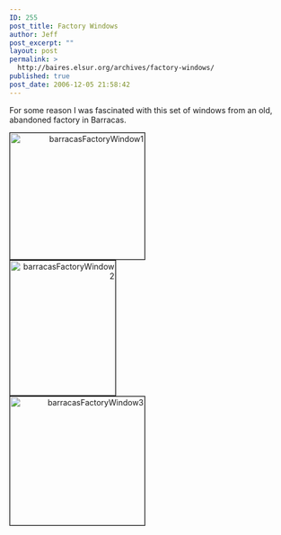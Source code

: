 ```yaml
---
ID: 255
post_title: Factory Windows
author: Jeff
post_excerpt: ""
layout: post
permalink: >
  http://baires.elsur.org/archives/factory-windows/
published: true
post_date: 2006-12-05 21:58:42
---
```

For some reason I was fascinated with this set of windows from an old, abandoned factory in Barracas.

<div style="width:240px;text-align:right;"><a href="http://beta.zooomr.com/photos/14048@Z01/495318/" title="Zooomr Photo Sharing :: Photo Sharing"><img src="http://static.zooomr.com/images/495318_6619bceeb1_m.jpg" width="240" height="225" alt="barracasFactoryWindow1" border="0" style="border:1px solid #000;" /></a></div>

<div style="width:188px;text-align:right;"><a href="http://beta.zooomr.com/photos/14048@Z01/495320/" title="Zooomr Photo Sharing :: Photo Sharing"><img src="http://static.zooomr.com/images/495320_7e07e87e76_m.jpg" width="188" height="240" alt="barracasFactoryWindow2" border="0" style="border:1px solid #000;" /></a></div>

<div style="width:240px;text-align:right;"><a href="http://beta.zooomr.com/photos/14048@Z01/495321/" title="Zooomr Photo Sharing :: Photo Sharing"><img src="http://static.zooomr.com/images/495321_9dfbbe5721_m.jpg" width="240" height="229" alt="barracasFactoryWindow3" border="0" style="border:1px solid #000;" /></a></div>